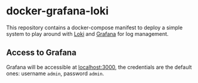 # docker-grafana-loki

This repository contains a docker-compose manifest to deploy a simple system to
play around with [Loki](https://github.com/grafana/loki) and
[Grafana](https://grafana.com/) for log management.

## Access to Grafana

Grafana will be accessible at [localhost:3000](http://localhost:3000), the
credentials are the default ones: username `admin`, password `admin`.
